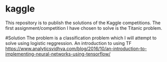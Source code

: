 # kaggle
This repository is to publish the solutions of the Kaggle competitions.
The first assignment/competition I have chosen to solve is the Titanic problem.

#Solution
The problem is a classification problem which I will attempt to solve using logistic reggression.
An introduction to using TF 
https://www.analyticsvidhya.com/blog/2016/10/an-introduction-to-implementing-neural-networks-using-tensorflow/
